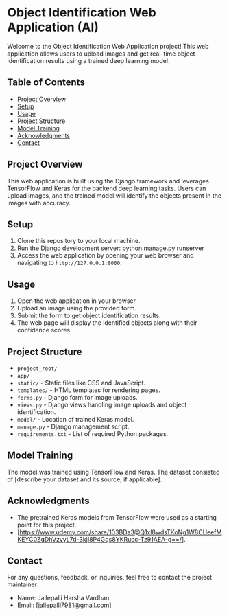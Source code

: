 # Object Identification Web Application (AI)

Welcome to the Object Identification Web Application project! This web application allows users to upload images and get real-time object identification results using a trained deep learning model.

## Table of Contents
- [Project Overview](#project-overview)
- [Setup](#setup)
- [Usage](#usage)
- [Project Structure](#project-structure)
- [Model Training](#model-training)
- [Acknowledgments](#acknowledgments)
- [Contact](#contact)

## Project Overview

This web application is built using the Django framework and leverages TensorFlow and Keras for the backend deep learning tasks. Users can upload images, and the trained model will identify the objects present in the images with accuracy.

## Setup

1. Clone this repository to your local machine.
2. Run the Django development server:
python manage.py runserver
4. Access the web application by opening your web browser and navigating to `http://127.0.0.1:8000`.

## Usage

1. Open the web application in your browser.
2. Upload an image using the provided form.
3. Submit the form to get object identification results.
4. The web page will display the identified objects along with their confidence scores.

## Project Structure

- `project_root/`
- `app/`
 - `static/` - Static files like CSS and JavaScript.
 - `templates/` - HTML templates for rendering pages.
 - `forms.py` - Django form for image uploads.
 - `views.py` - Django views handling image uploads and object identification.
- `model/` - Location of trained Keras model.
- `manage.py` - Django management script.
- `requirements.txt` - List of required Python packages.

## Model Training

The model was trained using TensorFlow and Keras. The dataset consisted of [describe your dataset and its source, if applicable].

## Acknowledgments

- The pretrained Keras models from TensorFlow were used as a starting point for this project.
- [https://www.udemy.com/share/103BDa3@Q1xl8wdsTKoNg1W8CUeefMKEYC0ZqDhVzyyL7d-3kjI8P4Gqs8YKRucc-Tz91AEA-g==/].

## Contact

For any questions, feedback, or inquiries, feel free to contact the project maintainer:
- Name: Jallepalli Harsha Vardhan
- Email: [jallepalli7981@gmail.com]
